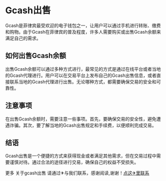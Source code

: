 # Gcash出售

Gcash是菲律宾最受欢迎的电子钱包之一，让用户可以通过手机进行转账、缴费和购物。由于Gcash在菲律宾的普及程度，许多人需要购买或出售Gcash余额来满足自己的需求。

## 如何出售Gcash余额

出售Gcash余额可以通过多种方式进行，最常见的方式是通过在线平台或者当地的Gcash代理进行。用户可以在交易平台上发布自己的Gcash出售信息，或者直接联系当地的Gcash代理进行出售。无论哪种方式，都需要确保交易的安全和可靠性。

## 注意事项

在出售Gcash余额时，需要注意一些事项。首先，要确保交易的安全性，避免遭遇诈骗。其次，要了解当地的Gcash出售规定和手续费，以便顺利完成交易。

## 结语

Gcash出售是一个便捷的方式来获得现金或者满足其他需求，但在交易过程中需要谨慎对待。通过合法的途径进行交易，确保自己的权益不受损失。

更多 关于gcash出售 请通过✈与我们联系，感谢阅读,谢谢！[点这✈里联系](https://sms.k02.cc)